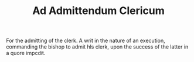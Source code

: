 ---
title: Ad Admittendum Clericum
letter: A
permalink: "/definitions/bld-ad-admittendum-clericum.html"
body: For the admitting of the clerk. A writ in the nature of an execution, commanding
  the bishop to admit hls clerk, upon the success of the latter in a quore impcdit.
published_at: '2018-07-07'
source: Black's Law Dictionary 2nd Ed (1910)
layout: post
---